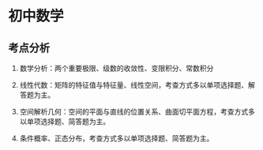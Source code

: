 # 初中数学

## 考点分析

1.  数学分析：两个重要极限、级数的收敛性、变限积分、常数积分

2. 线性代数：矩阵的特征值与特征量、线性空间，考查方式多以单项选择题、解答题为主。
3. 空间解析几何：空间的平面与直线的位置关系、曲面切平面方程，考查方式多以单项选择题、简答题为主。
4. 条件概率、正态分布，考查方式多以单项选择题、简答题为主。

